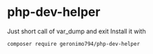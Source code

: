 # php-dev-helper
Just short call of var_dump and exit
Install it with
```
composer require geronimo794/php-dev-helper
```
